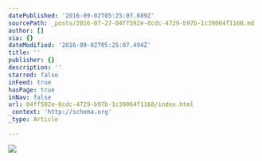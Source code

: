 ```yaml
---
datePublished: '2016-09-02T05:25:07.889Z'
sourcePath: _posts/2016-07-27-04ff592e-0cdc-4729-b97b-1c39064f1168.md
author: []
via: {}
dateModified: '2016-09-02T05:25:07.494Z'
title: ''
publisher: {}
description: ''
starred: false
inFeed: true
hasPage: true
inNav: false
url: 04ff592e-0cdc-4729-b97b-1c39064f1168/index.html
_context: 'http://schema.org'
_type: Article

---
```

![](https://the-grid-user-content.s3-us-west-2.amazonaws.com/7e792da4-805e-4008-a7e6-4d1bda8a6c2b.jpg)